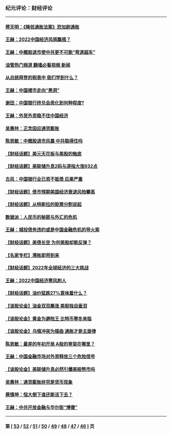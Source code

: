 ### 纪元评论：财经评论
---
#### [蒋天明：《降低通胀法案》恐加剧通胀](../../pages/nsc1026/n13806996.md?10150330) 
#### [王赫：2022中国经济风雨飘摇？](../../pages/nsc1026/n13803207.md?10150330) 
#### [王赫：中概股退市使中共更不可能“弯道超车”](../../pages/nsc1026/n13802858.md?10150330) 
#### [油管热门频道 翻墙必看视频 新闻](ok?10150330)
#### [从总统拜登的税表中 我们学到什么？](../../pages/nsc1026/n13773081.md?10150330) 
#### [王赫：中国楼市走向“黑洞”](../../pages/nsc1026/n13770647.md?10150330) 
#### [谢田：中国银行挤兑会恶化到何种程度?](../../pages/nsc1026/n13766965.md?10150330) 
#### [王赫：外贸外资稳不住中国经济](../../pages/nsc1026/n13753933.md?10150330) 
#### [吴惠林：正念因应通货膨胀](../../pages/nsc1026/n13750350.md?10150330) 
#### [陈思敏：中概股退市风暴 中共稳得住吗](../../pages/nsc1026/n13738978.md?10150330) 
#### [【财经话题】美元天花板与美股的触底](../../pages/nsc1026/n13736495.md?10150330) 
#### [【财经话题】美联储升息2码与道指大涨932点](../../pages/nsc1026/n13727377.md?10150330) 
#### [古风：中国银行业已资不抵债 后果严重](../../pages/nsc1026/n13726111.md?10150330) 
#### [【财经话题】债市预期美国经济衰退风险攀高](../../pages/nsc1026/n13698043.md?10150330) 
#### [【财经话题】从特斯拉的股票分割说起](../../pages/nsc1026/n13679733.md?10150330) 
#### [数据派：人民币的秘密与外汇的危机](../../pages/nsc1026/n13667092.md?10150330) 
#### [王赫：城投债务违约或是中国金融危机的导火索](../../pages/nsc1026/n13665322.md?10150330) 
#### [【财经话题】美债长空 为何美股却能反弹？](../../pages/nsc1026/n13665895.md?10150330) 
#### [【名家专栏】滞胀即将到来](../../pages/nsc1026/n13658171.md?10150330) 
#### [【财经话题】2022年全球经济的三大挑战](../../pages/nsc1026/n13654423.md?10150330) 
#### [王赫：2022中国经济寒风刺人](../../pages/nsc1026/n13651403.md?10150330) 
#### [【财经话题】油价猛跌27%意味着什么？](../../pages/nsc1026/n13648767.md?10150330) 
#### [【谈股论金】油金双双飙涨 美股独自垂泪](../../pages/nsc1026/n13631742.md?10150330) 
#### [【谈股论金】黄金为避险王 比特币寒冬来临](../../pages/nsc1026/n13600406.md?10150330) 
#### [【谈股论金】乌俄冲突为插曲 通胀才是主旋律](../../pages/nsc1026/n13576797.md?10150330) 
#### [陈思敏：最差的年初开局 A股的脊梁在哪里？](../../pages/nsc1026/n13558359.md?10150330) 
#### [王赫：中国金融市场对外资释放三个危险信号](../../pages/nsc1026/n13546389.md?10150330) 
#### [【谈股论金】美联储升息必然引爆美股熊市吗](../../pages/nsc1026/n13519194.md?10150330) 
#### [吴惠林：通货膨胀终究是货币现象](../../pages/nsc1026/n13512979.md?10150330) 
#### [蔡慎坤：恒大倒下谁还能活下去？](../../pages/nsc1026/n13501831.md?10150330) 
#### [王赫：中共开放金融与华尔街“博傻”](../../pages/nsc1026/n13501138.md?10150330) 

---
#### 第 [ [53](./53.md?10150330) / [52](./52.md?10150330) / [51](./51.md?10150330) / [50](./50.md?10150330) / [49](./49.md?10150330) / [48](./48.md?10150330) / [47](./47.md?10150330) / [46](./46.md?10150330) ] 页
